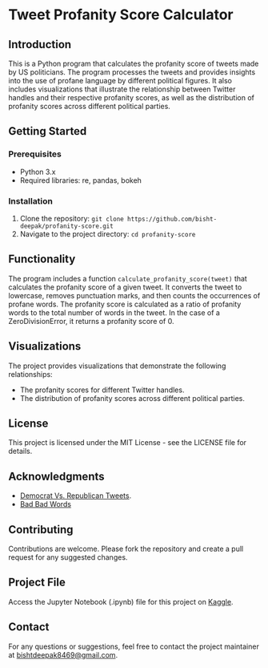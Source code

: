 
# Tweet Profanity Score Calculator

## Introduction
This is a Python program that calculates the profanity score of tweets made by US politicians. The program processes the tweets and provides insights into the use of profane language by different political figures. It also includes visualizations that illustrate the relationship between Twitter handles and their respective profanity scores, as well as the distribution of profanity scores across different political parties.

## Getting Started
### Prerequisites
- Python 3.x
- Required libraries: re, pandas, bokeh

### Installation
1. Clone the repository: `git clone https://github.com/bisht-deepak/profanity-score.git`
2. Navigate to the project directory: `cd profanity-score`

## Functionality
The program includes a function `calculate_profanity_score(tweet)` that calculates the profanity score of a given tweet. It converts the tweet to lowercase, removes punctuation marks, and then counts the occurrences of profane words. The profanity score is calculated as a ratio of profanity words to the total number of words in the tweet. In the case of a ZeroDivisionError, it returns a profanity score of 0.

## Visualizations
The project provides visualizations that demonstrate the following relationships:
- The profanity scores for different Twitter handles.
- The distribution of profanity scores across different political parties.

## License
This project is licensed under the MIT License - see the LICENSE file for details.

## Acknowledgments
- [Democrat Vs. Republican Tweets](https://www.kaggle.com/datasets/kapastor/democratvsrepublicantweets/).
- [Bad Bad Words](https://www.kaggle.com/datasets/nicapotato/bad-bad-words/)

## Contributing
Contributions are welcome. Please fork the repository and create a pull request for any suggested changes.

## Project File
Access the Jupyter Notebook (.ipynb) file for this project on [Kaggle](https://www.kaggle.com/code/thethirdchapter/profanity-score).

## Contact
For any questions or suggestions, feel free to contact the project maintainer at bishtdeepak8469@gmail.com.
